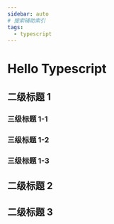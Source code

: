 ```yaml
---
sidebar: auto
# 搜索辅助索引
tags:
  - typescript
---
```

# Hello Typescript

## 二级标题 1

### 三级标题 1-1

### 三级标题 1-2

### 三级标题 1-3

## 二级标题 2

## 二级标题 3

